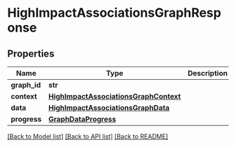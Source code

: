 # HighImpactAssociationsGraphResponse

## Properties
Name | Type | Description | Notes
------------ | ------------- | ------------- | -------------
**graph_id** | **str** |  | [optional] 
**context** | [**HighImpactAssociationsGraphContext**](HighImpactAssociationsGraphContext.md) |  | [optional] 
**data** | [**HighImpactAssociationsGraphData**](HighImpactAssociationsGraphData.md) |  | [optional] 
**progress** | [**GraphDataProgress**](GraphDataProgress.md) |  | [optional] 

[[Back to Model list]](../README.md#documentation-for-models) [[Back to API list]](../README.md#documentation-for-api-endpoints) [[Back to README]](../README.md)


